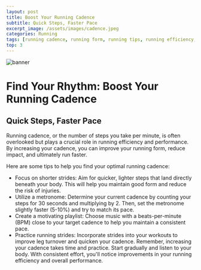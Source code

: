 ```yaml
---
layout: post
title: Boost Your Running Cadence
subtitle: Quick Steps, Faster Pace
excerpt_image: /assets/images/cadence.jpeg
categories: Running
tags: [running cadence, running form, running tips, running efficiency, running workout, running technique]
top: 3
---
```


![banner](/assets/images/banners/cadence.jpeg)


# Find Your Rhythm: Boost Your Running Cadence

## Quick Steps, Faster Pace

Running cadence, or the number of steps you take per minute, is often overlooked but plays a crucial role in running efficiency and performance. By increasing your cadence, you can improve your running form, reduce impact, and ultimately run faster.

Here are some tips to help you find your optimal running cadence:

- Focus on shorter strides: Aim for quicker, lighter steps that land directly beneath your body. This will help you maintain good form and reduce the risk of injuries.
- Utilize a metronome: Determine your current cadence by counting your steps for 30 seconds and multiplying by 2. Then, set the metronome slightly faster (5-10%) and try to match its pace.
- Create a motivating playlist: Choose music with a beats-per-minute (BPM) close to your target cadence to help you maintain a consistent pace.
- Practice running strides: Incorporate strides into your workouts to improve leg turnover and quicken your cadence.
Remember, increasing your cadence takes time and practice. Start gradually and listen to your body. With consistent effort, you'll notice improvements in your running efficiency and overall performance.




